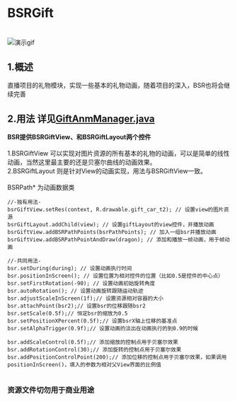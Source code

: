 # BSRGift
#
![演示gif](demo_gif.gif)

## 1.概述
直播项目的礼物模块，实现一些基本的礼物动画，随着项目的深入，BSR也将会继续完善

## 2.用法 详见[GiftAnmManager.java](https://github.com/genius158/BSRGift/blob/master/app/src/main/java/com/yan/bsrgiftview/GiftAnmManager.java)
**BSR提供BSRGiftView、和BSRGiftLayout两个控件**
<br>
<br>
1.BSRGiftView 可以实现对图片资源的所有基本的礼物的动画，可以是简单的线性动画，当然这里最主要的还是贝塞尔曲线的动画效果。
<br>
2.BSRGiftLayout 则是针对View的动画实现，用法与BSRGiftView一致。
<br>
<br>
BSRPath* 为动画数据类
<br>
```
//-独有用法-
bsrGiftView.setRes(context, R.drawable.gift_car_t2); // 设置view的图片资源
bsrGiftLayout.addChild(view); // 设置giftLayout的view控件，并播放动画
bsrGiftView.addBSRPathPoints(bsrPathPoints); // 加入一组bsr并播放动画
bsrGiftView.addBSRPathPointAndDraw(dragon); // 添加和播放一帧动画，用于帧动画

//-共同用法-
bsr.setDuring(during); // 设置动画执行时间
bsr.positionInScreen(); // 设置位置为相对控件的位置（比如0.5是控件的中心点）
bsr.setFirstRotation(-90); // 设置动画初始旋转角度
bsr.autoRotation(); // 设置动画旋转跟随运动轨迹
bsr.adjustScaleInScreen(1f);// 设置资源相对容器的大小
bsr.attachPoint(bsr2);// 设置bsr的位移跟随bsr2
bsr.setScale(0.5f);// 恒定bsr的缩放为0.5
bsr.setPositionXPercent(0.5f);// 设置bsrX轴上位移的基准点
bsr.setAlphaTrigger(0.9f);// 设置动画的淡出在动画执行的到0.9的时候

bsr.addScaleControl(0.5f);// 添加缩放的控制点用于贝塞尔效果
bsr.addRotationControl(30);// 添加旋转的控制点用于贝塞尔效果
bsr.addPositionControlPoint(200);// 添加位移的控制点用于贝塞尔效果，如果调用positionInScreen()，填入的参数为相对父View界面的比例值


```

### 资源文件切勿用于商业用途